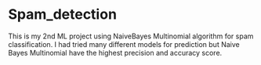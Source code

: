 # Spam_detection
This is my 2nd ML project using NaiveBayes Multinomial algorithm for spam classification.
I had tried many different models for prediction but Naive Bayes Multinomial have the highest precision and accuracy score.

